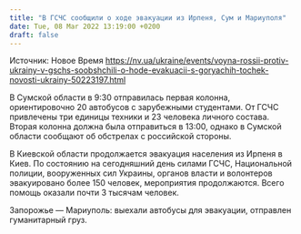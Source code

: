 ```yaml
---
title: "В ГСЧС сообщили о ходе эвакуации из Ирпеня, Сум и Мариуполя"
date: Tue, 08 Mar 2022 13:19:00 +0200
draft: false
---
```

Источник: Новое Время https://nv.ua/ukraine/events/voyna-rossii-protiv-ukrainy-v-gschs-soobshchili-o-hode-evakuacii-s-goryachih-tochek-novosti-ukrainy-50223197.html


В Сумской области в 9:30 отправилась первая колонна, ориентировочно 20 автобусов с зарубежными студентами. От ГСЧС привлечены три единицы техники и 23 человека личного состава. Вторая колонна должна была отправиться в 13:00, однако в Сумской области сообщают об обстрелах с российской стороны.

В Киевской области продолжается эвакуация населения из Ирпеня в Киев. По состоянию на сегодняшний день силами ГСЧС, Национальной полиции, вооруженных сил Украины, органов власти и волонтеров эвакуировано более 150 человек, мероприятия продолжаются. Всего помощь оказали почти 3 тысячам человек.

Запорожье — Мариуполь: выехали автобусы для эвакуации, отправлен гуманитарный груз.
